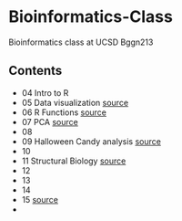 # Bioinformatics-Class

Bioinformatics class at UCSD Bggn213

## Contents

- 04 Intro to R 
- 05 Data visualization [source](https://github.com/nicolejac16/Bioinformatics-Class/tree/main/class05%20copy)
- 06 R Functions [source](https://github.com/nicolejac16/Bioinformatics-Class/tree/main/Class06)
- 07 PCA [source](https://github.com/nicolejac16/Bioinformatics-Class/tree/main/Class7_PCA)
- 08
- 09 Halloween Candy analysis [source](https://github.com/nicolejac16/Bioinformatics-Class/tree/main/Class09)
- 10 
- 11 Structural Biology [source](https://github.com/nicolejac16/Bioinformatics-Class/tree/main/Class11-structurealbio)
- 12
- 13
- 14
- 15 [source](https://github.com/nicolejac16/Bioinformatics-Class/tree/main/class15)
- 
